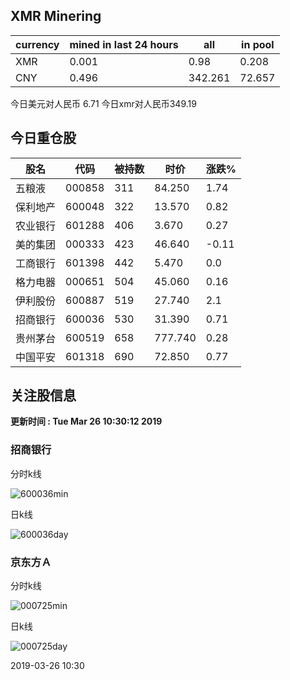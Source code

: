 ## XMR Minering

|currency|mined in last 24 hours|all|in pool|
|---|---|---|---|
|XMR|0.001|0.98|0.208|
|CNY|0.496|342.261|72.657|

今日美元对人民币 6.71	今日xmr对人民币349.19


## 今日重仓股 

|股名|代码|被持数|时价|涨跌%|
|---|---|---|---|---|
|五粮液|000858|311|84.250|1.74|
|保利地产|600048|322|13.570|0.82|
|农业银行|601288|406|3.670|0.27|
|美的集团|000333|423|46.640|-0.11|
|工商银行|601398|442|5.470|0.0|
|格力电器|000651|504|45.060|0.16|
|伊利股份|600887|519|27.740|2.1|
|招商银行|600036|530|31.390|0.71|
|贵州茅台|600519|658|777.740|0.28|
|中国平安|601318|690|72.850|0.77|

## 关注股信息
**更新时间 : Tue Mar 26 10:30:12 2019**
### 招商银行 
分时k线

![600036min](http://image.sinajs.cn/newchart/min/n/sh600036.gif)

日k线

![600036day](http://image.sinajs.cn/newchart/daily/n/sh600036.gif)

### 京东方Ａ 
分时k线

![000725min](http://image.sinajs.cn/newchart/min/n/sz000725.gif)

日k线

![000725day](http://image.sinajs.cn/newchart/daily/n/sz000725.gif)

2019-03-26 10:30